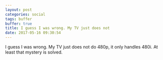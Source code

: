 ```yaml
---
layout: post
categories: social
tags: buffer
buffer: true
title: I guess I was wrong. My TV just does not
date: 2017-05-16 09:30:54
---
```

I guess I was wrong. My TV just does not do 480p, it only handles 480i. At least that mystery is solved.
